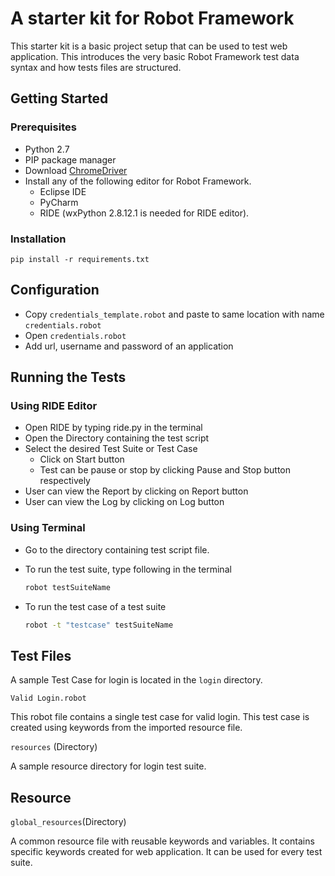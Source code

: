 # A starter kit for Robot Framework
This starter kit is a basic project setup that can be used to test web application. This introduces the very basic Robot Framework test data syntax and how tests files are structured.

## Getting Started

### Prerequisites

* Python 2.7
* PIP package manager
* Download [ChromeDriver](https://sites.google.com/a/chromium.org/chromedriver/downloads)
* Install any of the following editor for Robot Framework.
  * Eclipse IDE
  * PyCharm
  * RIDE (wxPython 2.8.12.1 is needed for RIDE editor).

### Installation

    pip install -r requirements.txt

## Configuration

* Copy `credentials_template.robot` and paste to same location with name `credentials.robot`
* Open `credentials.robot`
* Add url, username and password of an application

## Running the Tests

###  Using RIDE Editor

* Open RIDE by typing ride.py in the terminal
* Open the Directory containing the test script
* Select the desired Test Suite or Test Case
  * Click on Start button
  * Test can be pause or stop by clicking Pause and Stop button respectively
* User can view the Report by clicking on Report button
* User can view the Log by clicking on Log button

### Using Terminal

* Go to the directory containing test script file.
* To run the test suite, type following in the terminal

  ```sh
  robot testSuiteName
  ```

* To run the test case of a test suite

  ```sh
  robot -t "testcase" testSuiteName
  ```

## Test Files

A sample Test Case for login is located in the `login` directory.

`Valid Login.robot`

This robot file contains a single test case for valid login. This test case is created using keywords from the imported resource file.

`resources` (Directory)

A sample resource directory for login test suite.

## Resource

`global_resources`(Directory)

A common resource file with reusable keywords and variables. It contains specific keywords created for web application. It can be used for every test suite.
